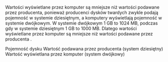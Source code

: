 Wartości wyświetlane przez komputer są mniejsze niż wartości podawane przez producenta, 
ponieważ producenci dysków twardych zwykle podają pojemność w systemie dziesiętnym, 
a komputery wyświetlają pojemność w systemie dwójkowym. 
W systemie dwójkowym 1 GB to 1024 MB, podczas gdy w systemie dziesiętnym 1 GB to 1000 MB. 
Dlatego wartości wyświetlane przez komputer są mniejsze niż wartości podawane przez producenta .

Pojemność dysku	
Wartość podawana przez producenta (system dziesiętny)
Wartość wyświetlana przez komputer (system dwójkowy)
